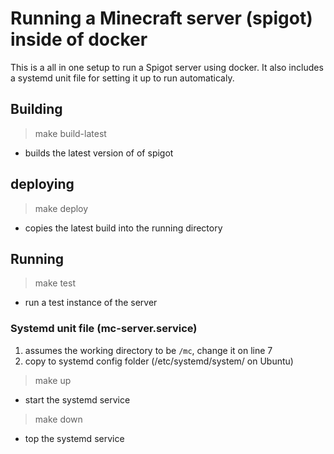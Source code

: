 # Running a Minecraft server (spigot) inside of docker
This is a all in one setup to run a Spigot server using docker. It also includes
a systemd unit file for setting it up to run automaticaly.

## Building
> make build-latest
 - builds the latest version of of spigot
 
## deploying 
> make deploy
 - copies the latest build into the running directory

## Running
> make test
 - run a test instance of the server

### Systemd unit file (mc-server.service)
1. assumes the working directory to be `/mc`, change it on line 7
2. copy to systemd config folder (/etc/systemd/system/ on Ubuntu) 

> make up
 - start the systemd service

> make down
 - top the systemd service


